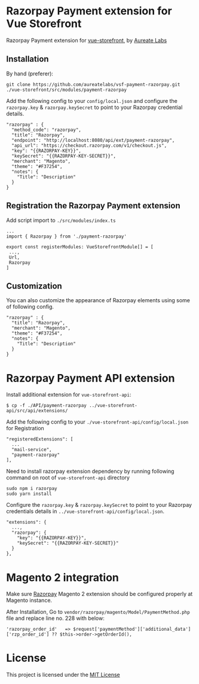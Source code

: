 # Razorpay Payment extension for Vue Storefront
Razorpay Payment extension for [vue-storefront](https://github.com/DivanteLtd/vue-storefront), by [Aureate Labs](https://aureatelabs.com)

## Installation

By hand (preferer):
```
git clone https://github.com/aureatelabs/vsf-payment-razorpay.git ./vue-storefront/src/modules/payment-razorpay
```

Add the following config to your `config/local.json` and configure the `razorpay.key` & `razorpay.keySecret` to point to your Razorpay credential details.
```
"razorpay" : {
  "method_code": "razorpay",
  "title": "Razorpay",
  "endpoint": "http://localhost:8080/api/ext/payment-razorpay",
  "api_url": "https://checkout.razorpay.com/v1/checkout.js",
  "key": "{{RAZORPAY-KEY}}",
  "keySecret": "{{RAZORPAY-KEY-SECRET}}",
  "merchant": "Magento",
  "theme": "#F37254",
  "notes": {
    "Title": "Description"
  }
}
```

## Registration the Razorpay Payment extension

Add script import to `./src/modules/index.ts`
```
...
import { Razorpay } from './payment-razorpay'

export const registerModules: VueStorefrontModule[] = [
 ...,
 Url,
 Razorpay
]
```

## Customization

You can also customize the appearance of Razorpay elements using some of following config.
```
"razorpay" : {
  "title": "Razorpay",
  "merchant": "Magento",
  "theme": "#F37254",
  "notes": {
    "Title": "Description"
  }
}
```

# Razorpay Payment API extension

Install additional extension for `vue-storefront-api`:

```
$ cp -f ./API/payment-razorpay ../vue-storefront-api/src/api/extensions/
```

Add the following config to your `./vue-storefront-api/config/local.json` for Registration
```
"registeredExtensions": [
  ...
  "mail-service",
  "payment-razorpay"
],
```

Need to install razorpay extension dependency by running following command on root of `vue-storefront-api` directory
```
sudo npm i razorpay
sudo yarn install
```

Configure the `razorpay.key` & `razorpay.keySecret` to point to your Razorpay credentials details in `../vue-storefront-api/config/local.json`.
```
"extensions": {
  ...,
  "razorpay": {
    "key": "{{RAZORPAY-KEY}}",
    "keySecret": "{{RAZORPAY-KEY-SECRET}}"
  }
},
```

# Magento 2 integration

Make sure [Razorpay](https://github.com/razorpay/razorpay-magento) Magento 2 extension should be configured properly at Magento instance.

After Installation, Go to `vendor/razorpay/magento/Model/PaymentMethod.php` file and replace line no. 228 with below: 
```
'razorpay_order_id'   => $request['paymentMethod']['additional_data']['rzp_order_id'] ?? $this->order->getOrderId(),
```

# License

This project is licensed under the [MIT License](https://github.com/aureatelabs/vsf-payment-razorpay/blob/master/LICENSE.txt)